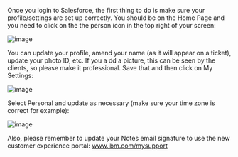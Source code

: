Once you login to Salesforce, the first thing to do is make sure your profile/settings are set up correctly.   You should be on the Home Page and you need to click on the the person icon in the top right of your screen:

![image](https://media.github.ibm.com/user/19331/files/a950272a-b510-11e8-9ba3-8f0aece4a18f)

You can update your profile, amend your name (as it will appear on a ticket), update your photo ID, etc.  If you a dd a picture, this can be seen by the clients, so please make it professional.  Save that and then  click on My Settings:

![image](https://media.github.ibm.com/user/19331/files/b2f790ec-b510-11e8-911f-35f6795d412d)

Select Personal and update as necessary (make sure your time zone is correct for example):

![image](https://media.github.ibm.com/user/19331/files/ccaa9aca-b510-11e8-80c1-2aa5e826c1ff)

Also, please remember to update your Notes email signature to use the new customer experience portal:  www.ibm.com/mysupport